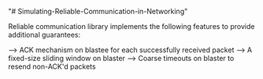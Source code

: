 "# Simulating-Reliable-Communication-in-Networking" 

Reliable communication library implements the following features to provide additional guarantees:

--> ACK mechanism on blastee for each successfully received packet
--> A fixed-size sliding window on blaster
--> Coarse timeouts on blaster to resend non-ACK'd packets
